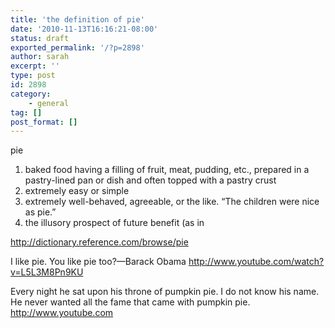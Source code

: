 ```yaml
---
title: 'the definition of pie'
date: '2010-11-13T16:16:21-08:00'
status: draft
exported_permalink: '/?p=2898'
author: sarah
excerpt: ''
type: post
id: 2898
category:
    - general
tag: []
post_format: []
---
```

pie

1. baked food having a filling of fruit, meat, pudding, etc., prepared in a pastry-lined pan or dish and often topped with a pastry crust
2. extremely easy or simple
3. extremely well-behaved, agreeable, or the like. “The children were nice as pie.”
4. the illusory prospect of future benefit (as in

 http://dictionary.reference.com/browse/pie

I like pie. You like pie too?—Barack Obama http://www.youtube.com/watch?v=L5L3M8Pn9KU

Every night he sat upon his throne of pumpkin pie. I do not know his name. He never wanted all the fame that came with pumpkin pie. http://www.youtube.com